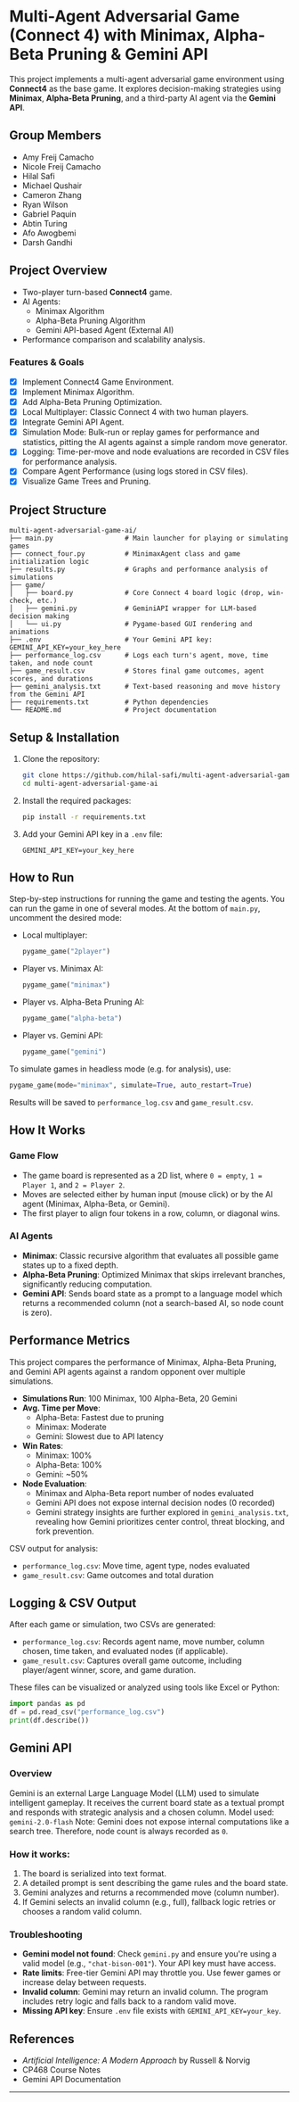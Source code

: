 # Multi-Agent Adversarial Game (Connect 4) with Minimax, Alpha-Beta Pruning & Gemini API

This project implements a multi-agent adversarial game environment using **Connect4** as the base game. It explores decision-making strategies using **Minimax**, **Alpha-Beta Pruning**, and a third-party AI agent via the **Gemini API**.

## Group Members
- Amy Freij Camacho
- Nicole Freij Camacho
- Hilal Safi
- Michael Qushair
- Cameron Zhang
- Ryan Wilson
- Gabriel Paquin
- Abtin Turing
- Afo Awogbemi
- Darsh Gandhi

## Project Overview

- Two-player turn-based **Connect4** game.
- AI Agents:
  - Minimax Algorithm
  - Alpha-Beta Pruning Algorithm
  - Gemini API-based Agent (External AI)
- Performance comparison and scalability analysis.

### Features & Goals

- [x] Implement Connect4 Game Environment.
- [x] Implement Minimax Algorithm.
- [x] Add Alpha-Beta Pruning Optimization.
- [x] Local Multiplayer: Classic Connect 4 with two human players.
- [x] Integrate Gemini API Agent.
- [x] Simulation Mode: Bulk-run or replay games for performance and statistics, pitting the AI agents against a simple random move generator.
- [x] Logging: Time-per-move and node evaluations are recorded in CSV files for performance analysis.
- [x] Compare Agent Performance (using logs stored in CSV files).
- [x] Visualize Game Trees and Pruning.

## Project Structure

```
multi-agent-adversarial-game-ai/
├── main.py                  # Main launcher for playing or simulating games
├── connect_four.py          # MinimaxAgent class and game initialization logic
├── results.py               # Graphs and performance analysis of simulations
├── game/
│   ├── board.py             # Core Connect 4 board logic (drop, win-check, etc.)
│   ├── gemini.py            # GeminiAPI wrapper for LLM-based decision making
│   └── ui.py                # Pygame-based GUI rendering and animations
├── .env                     # Your Gemini API key: GEMINI_API_KEY=your_key_here
├── performance_log.csv      # Logs each turn's agent, move, time taken, and node count
├── game_result.csv          # Stores final game outcomes, agent scores, and durations
├── gemini_analysis.txt      # Text-based reasoning and move history from the Gemini API
├── requirements.txt         # Python dependencies
└── README.md                # Project documentation
```

## Setup & Installation

1. Clone the repository:
   ```bash
   git clone https://github.com/hilal-safi/multi-agent-adversarial-game-ai.git
   cd multi-agent-adversarial-game-ai
   ```

2. Install the required packages:
   ```bash
   pip install -r requirements.txt
   ```

3. Add your Gemini API key in a `.env` file:
   ```
   GEMINI_API_KEY=your_key_here
   ```

## How to Run

Step-by-step instructions for running the game and testing the agents.
You can run the game in one of several modes. At the bottom of `main.py`, uncomment the desired mode:

- Local multiplayer:
  ```python
  pygame_game("2player")
  ```

- Player vs. Minimax AI:
  ```python
  pygame_game("minimax")
  ```

- Player vs. Alpha-Beta Pruning AI:
  ```python
  pygame_game("alpha-beta")
  ```

- Player vs. Gemini API:
  ```python
  pygame_game("gemini")
  ```

To simulate games in headless mode (e.g. for analysis), use:
```python
pygame_game(mode="minimax", simulate=True, auto_restart=True)
```

Results will be saved to `performance_log.csv` and `game_result.csv`.

## How It Works

### Game Flow
- The game board is represented as a 2D list, where `0 = empty`, `1 = Player 1`, and `2 = Player 2`.
- Moves are selected either by human input (mouse click) or by the AI agent (Minimax, Alpha-Beta, or Gemini).
- The first player to align four tokens in a row, column, or diagonal wins.

### AI Agents
- **Minimax**: Classic recursive algorithm that evaluates all possible game states up to a fixed depth.
- **Alpha-Beta Pruning**: Optimized Minimax that skips irrelevant branches, significantly reducing computation.
- **Gemini API**: Sends board state as a prompt to a language model which returns a recommended column (not a search-based AI, so node count is zero).

## Performance Metrics

This project compares the performance of Minimax, Alpha-Beta Pruning, and Gemini API agents against a random opponent over multiple simulations.

- **Simulations Run**: 100 Minimax, 100 Alpha-Beta, 20 Gemini
- **Avg. Time per Move**:
  - Alpha-Beta: Fastest due to pruning
  - Minimax: Moderate
  - Gemini: Slowest due to API latency
- **Win Rates**:
  - Minimax: 100%
  - Alpha-Beta: 100%
  - Gemini: ~50%
- **Node Evaluation**:
  - Minimax and Alpha-Beta report number of nodes evaluated
  - Gemini API does not expose internal decision nodes (0 recorded)
  - Gemini strategy insights are further explored in `gemini_analysis.txt`, revealing how Gemini prioritizes center control, threat blocking, and fork prevention.

CSV output for analysis:
- `performance_log.csv`: Move time, agent type, nodes evaluated
- `game_result.csv`: Game outcomes and total duration

## Logging & CSV Output

After each game or simulation, two CSVs are generated:
- `performance_log.csv`: Records agent name, move number, column chosen, time taken, and evaluated nodes (if applicable).
- `game_result.csv`: Captures overall game outcome, including player/agent winner, score, and game duration.

These files can be visualized or analyzed using tools like Excel or Python:

```python
import pandas as pd
df = pd.read_csv("performance_log.csv")
print(df.describe())
```

## Gemini API

### Overview
Gemini is an external Large Language Model (LLM) used to simulate intelligent gameplay. It receives the current board state as a textual prompt and responds with strategic analysis and a chosen column.
Model used: `gemini-2.0-flash`
Note: Gemini does not expose internal computations like a search tree. Therefore, node count is always recorded as `0`.

### How it works:
  1. The board is serialized into text format.
  2. A detailed prompt is sent describing the game rules and the board state.
  3. Gemini analyzes and returns a recommended move (column number).
  4. If Gemini selects an invalid column (e.g., full), fallback logic retries or chooses a random valid column.

### Troubleshooting

- **Gemini model not found**: Check `gemini.py` and ensure you're using a valid model (e.g., `"chat-bison-001"`). Your API key must have access.
- **Rate limits**: Free-tier Gemini API may throttle you. Use fewer games or increase delay between requests.
- **Invalid column**: Gemini may return an invalid column. The program includes retry logic and falls back to a random valid move.
- **Missing API key**: Ensure `.env` file exists with `GEMINI_API_KEY=your_key`.

## References

- _Artificial Intelligence: A Modern Approach_ by Russell & Norvig  
- CP468 Course Notes
- Gemini API Documentation  

---
